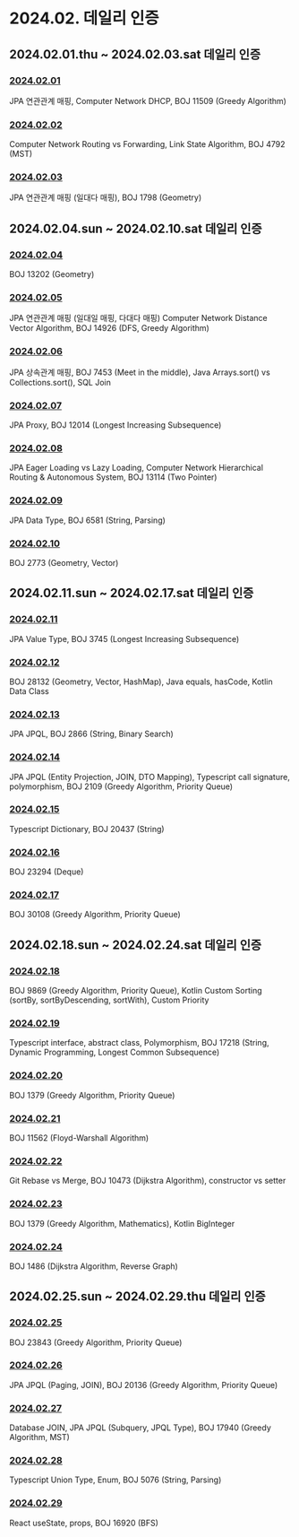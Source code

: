 # 2024.02. 데일리 인증

## 2024.02.01.thu ~ 2024.02.03.sat 데일리 인증

### [2024.02.01](https://github.com/jwelyl/daily_certification/blob/main/2024/02/01/24_02_01_daily_certification.md)
JPA 연관관계 매핑, Computer Network DHCP, BOJ 11509 (Greedy Algorithm)

### [2024.02.02](https://github.com/jwelyl/daily_certification/blob/main/2024/02/02/24_02_02_daily_certification.md)
Computer Network Routing vs Forwarding, Link State Algorithm, BOJ 4792 (MST)

### [2024.02.03](https://github.com/jwelyl/daily_certification/blob/main/2024/02/03/24_02_03_daily_certification.md)
JPA 연관관계 매핑 (일대다 매핑), BOJ 1798 (Geometry)

## 2024.02.04.sun ~ 2024.02.10.sat 데일리 인증

### [2024.02.04](https://github.com/jwelyl/daily_certification/blob/main/2024/02/04/24_02_04_daily_certification.md)
BOJ 13202 (Geometry)

### [2024.02.05](https://github.com/jwelyl/daily_certification/blob/main/2024/02/05/24_02_05_daily_certification.md)
JPA 연관관계 매핑 (일대일 매핑, 다대다 매핑) Computer Network Distance Vector Algorithm, BOJ 14926 (DFS, Greedy Algorithm)

### [2024.02.06](https://github.com/jwelyl/daily_certification/blob/main/2024/02/06/24_02_06_daily_certification.md)
JPA 상속관계 매핑, BOJ 7453 (Meet in the middle), Java Arrays.sort() vs Collections.sort(), SQL Join

### [2024.02.07](https://github.com/jwelyl/daily_certification/blob/main/2024/02/07/24_02_07_daily_certification.md)
JPA Proxy, BOJ 12014 (Longest Increasing Subsequence)

### [2024.02.08](https://github.com/jwelyl/daily_certification/blob/main/2024/02/08/24_02_08_daily_certification.md)
JPA Eager Loading vs Lazy Loading, Computer Network Hierarchical Routing & Autonomous System, BOJ 13114 (Two Pointer)

### [2024.02.09](https://github.com/jwelyl/daily_certification/blob/main/2024/02/09/24_02_09_daily_certification.md)
JPA Data Type, BOJ 6581 (String, Parsing)

### [2024.02.10](https://github.com/jwelyl/daily_certification/blob/main/2024/02/10/24_02_10_daily_certification.md)
BOJ 2773 (Geometry, Vector)

## 2024.02.11.sun ~ 2024.02.17.sat 데일리 인증

### [2024.02.11](https://github.com/jwelyl/daily_certification/blob/main/2024/02/11/24_02_11_daily_certification.md)
JPA Value Type, BOJ 3745 (Longest Increasing Subsequence)

### [2024.02.12](https://github.com/jwelyl/daily_certification/blob/main/2024/02/12/24_02_12_daily_certification.md)
BOJ 28132 (Geometry, Vector, HashMap), Java equals, hasCode, Kotlin Data Class

### [2024.02.13](https://github.com/jwelyl/daily_certification/blob/main/2024/02/13/24_02_13_daily_certification.md)
JPA JPQL, BOJ 2866 (String, Binary Search)

### [2024.02.14](https://github.com/jwelyl/daily_certification/blob/main/2024/02/14/24_02_14_daily_certification.md)
JPA JPQL (Entity Projection, JOIN, DTO Mapping), Typescript call signature, polymorphism, BOJ 2109 (Greedy Algorithm, Priority Queue)

### [2024.02.15](https://github.com/jwelyl/daily_certification/blob/main/2024/02/15/24_02_15_daily_certification.md)
Typescript Dictionary, BOJ 20437 (String)

### [2024.02.16](https://github.com/jwelyl/daily_certification/blob/main/2024/02/16/24_02_16_daily_certification.md)
BOJ 23294 (Deque)

### [2024.02.17](https://github.com/jwelyl/daily_certification/blob/main/2024/02/17/24_02_17_daily_certification.md)
BOJ 30108 (Greedy Algorithm, Priority Queue)

## 2024.02.18.sun ~ 2024.02.24.sat 데일리 인증

### [2024.02.18](https://github.com/jwelyl/daily_certification/blob/main/2024/02/18/24_02_18_daily_certification.md)
BOJ 9869 (Greedy Algorithm, Priority Queue), Kotlin Custom Sorting (sortBy, sortByDescending, sortWith), Custom Priority

### [2024.02.19](https://github.com/jwelyl/daily_certification/blob/main/2024/02/19/24_02_19_daily_certification.md)
Typescript interface, abstract class, Polymorphism, BOJ 17218 (String, Dynamic Programming, Longest Common Subsequence)

### [2024.02.20](https://github.com/jwelyl/daily_certification/blob/main/2024/02/20/24_02_20_daily_certification.md)
BOJ 1379 (Greedy Algorithm, Priority Queue)

### [2024.02.21](https://github.com/jwelyl/daily_certification/blob/main/2024/02/21/24_02_21_daily_certification.md)
BOJ 11562 (Floyd-Warshall Algorithm)

### [2024.02.22](https://github.com/jwelyl/daily_certification/blob/main/2024/02/22/24_02_22_daily_certification.md)
Git Rebase vs Merge, BOJ 10473 (Dijkstra Algorithm), constructor vs setter

### [2024.02.23](https://github.com/jwelyl/daily_certification/blob/main/2024/02/23/24_02_23_daily_certification.md)
BOJ 1379 (Greedy Algorithm, Mathematics), Kotlin BigInteger

### [2024.02.24](https://github.com/jwelyl/daily_certification/blob/main/2024/02/24/24_02_24_daily_certification.md)
BOJ 1486 (Dijkstra Algorithm, Reverse Graph)

## 2024.02.25.sun ~ 2024.02.29.thu 데일리 인증

### [2024.02.25](https://github.com/jwelyl/daily_certification/blob/main/2024/02/25/24_02_25_daily_certification.md)
BOJ 23843 (Greedy Algorithm, Priority Queue)

### [2024.02.26](https://github.com/jwelyl/daily_certification/blob/main/2024/02/26/24_02_26_daily_certification.md)
JPA JPQL (Paging, JOIN), BOJ 20136 (Greedy Algorithm, Priority Queue)

### [2024.02.27](https://github.com/jwelyl/daily_certification/blob/main/2024/02/27/24_02_27_daily_certification.md)
Database JOIN, JPA JPQL (Subquery, JPQL Type), BOJ 17940 (Greedy Algorithm, MST)

### [2024.02.28](https://github.com/jwelyl/daily_certification/blob/main/2024/02/28/24_02_28_daily_certification.md)
Typescript Union Type, Enum, BOJ 5076 (String, Parsing)

### [2024.02.29](https://github.com/jwelyl/daily_certification/blob/main/2024/02/29/24_02_29_daily_certification.md)
React useState, props, BOJ 16920 (BFS)
